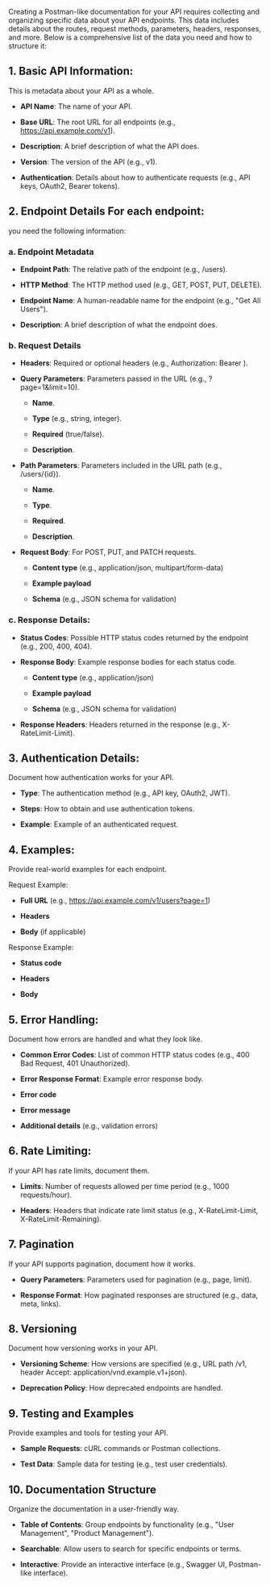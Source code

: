 Creating a Postman-like documentation for your API requires collecting and organizing specific data about your API endpoints. This data includes details about the routes, request methods, parameters, headers, responses, and more. Below is a comprehensive list of the data you need and how to structure it:

## 1. Basic API Information:

This is metadata about your API as a whole.

- **API Name**: The name of your API.

- **Base URL**: The root URL for all endpoints (e.g., https://api.example.com/v1).

- **Description**: A brief description of what the API does.

- **Version**: The version of the API (e.g., v1).

- **Authentication**: Details about how to authenticate requests (e.g., API keys, OAuth2, Bearer tokens).

## 2. Endpoint Details For each endpoint:

you need the following information:

### a. Endpoint Metadata

- **Endpoint Path**: The relative path of the endpoint (e.g., /users).

- **HTTP Method**: The HTTP method used (e.g., GET, POST, PUT, DELETE).

- **Endpoint Name**: A human-readable name for the endpoint (e.g., "Get All Users").

- **Description**: A brief description of what the endpoint does.

### b. Request Details

- **Headers**: Required or optional headers (e.g., Authorization: Bearer <token>).

- **Query Parameters**: Parameters passed in the URL (e.g., ?page=1&limit=10).

  - **Name**.

  - **Type** (e.g., string, integer).

  - **Required** (true/false).

  - **Description**.

- **Path Parameters**: Parameters included in the URL path (e.g., /users/{id}).

  - **Name**.

  - **Type**.

  - **Required**.

  - **Description**.

- **Request Body**: For POST, PUT, and PATCH requests.

  - **Content type** (e.g., application/json, multipart/form-data)

  - **Example payload**

  - **Schema** (e.g., JSON schema for validation)

### c. Response Details:

- **Status Codes**: Possible HTTP status codes returned by the endpoint (e.g., 200, 400, 404).

- **Response Body**: Example response bodies for each status code.

  - **Content type** (e.g., application/json)

  - **Example payload**

  - **Schema** (e.g., JSON schema for validation)

- **Response Headers**: Headers returned in the response (e.g., X-RateLimit-Limit).

## 3. Authentication Details:

Document how authentication works for your API.

- **Type**: The authentication method (e.g., API key, OAuth2, JWT).

- **Steps**: How to obtain and use authentication tokens.

- **Example**: Example of an authenticated request.

## 4. Examples:

Provide real-world examples for each endpoint.

Request Example:

- **Full URL** (e.g., https://api.example.com/v1/users?page=1)

- **Headers**

- **Body** (if applicable)

Response Example:

- **Status code**

- **Headers**

- **Body**

## 5. Error Handling:

Document how errors are handled and what they look like.

- **Common Error Codes**: List of common HTTP status codes (e.g., 400 Bad Request, 401 Unauthorized).

- **Error Response Format**: Example error response body.

- **Error code**

- **Error message**

- **Additional details** (e.g., validation errors)

## 6. Rate Limiting:

If your API has rate limits, document them.

- **Limits**: Number of requests allowed per time period (e.g., 1000 requests/hour).

- **Headers**: Headers that indicate rate limit status (e.g., X-RateLimit-Limit, X-RateLimit-Remaining).

## 7. Pagination

If your API supports pagination, document how it works.

- **Query Parameters**: Parameters used for pagination (e.g., page, limit).

- **Response Format**: How paginated responses are structured (e.g., data, meta, links).

## 8. Versioning

Document how versioning works in your API.

- **Versioning Scheme**: How versions are specified (e.g., URL path /v1, header Accept: application/vnd.example.v1+json).

- **Deprecation Policy**: How deprecated endpoints are handled.

## 9. Testing and Examples

Provide examples and tools for testing your API.

- **Sample Requests**: cURL commands or Postman collections.

- **Test Data**: Sample data for testing (e.g., test user credentials).

## 10. Documentation Structure

Organize the documentation in a user-friendly way.

- **Table of Contents**: Group endpoints by functionality (e.g., "User Management", "Product Management").

- **Searchable**: Allow users to search for specific endpoints or terms.

- **Interactive**: Provide an interactive interface (e.g., Swagger UI, Postman-like interface).
